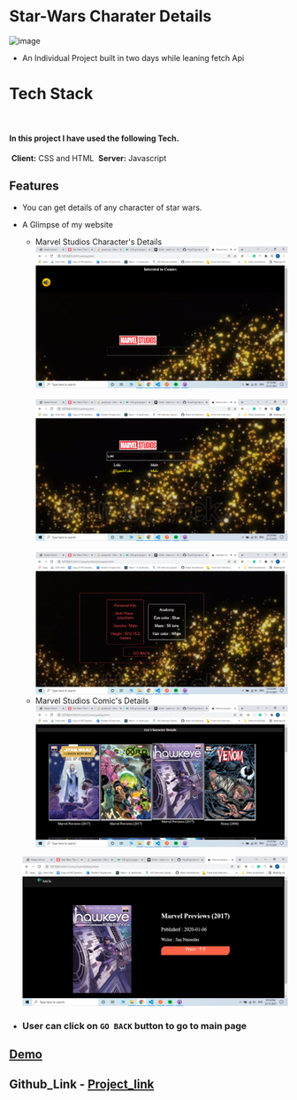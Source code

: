 # Star-Wars Charater Details
![image](https://encrypted-tbn0.gstatic.com/images?q=tbn:ANd9GcT2mhMKWGREO6ZATI94hKsWPUiU4BVrGdklHWOAq9bg8XuYo7dATvHIBAYF1iZruln9vQ&usqp=CAU)
    
- An Individual Project built in two days while leaning fetch Api
​
  
# Tech Stack
​
#### In this project I have used the following Tech.
​
**Client:** CSS and HTML
​
**Server:** Javascript 
## Features
- You can get details of any character of star wars.
- A Glimpse of my website
    -   Marvel Studios Character's Details
   ![Screenshot (140)](https://github.com/Priya31g/marvelcharacter/blob/main/screenshots/Screenshot%20(22).png?raw=true)
​
   ![Screenshot (98)](https://github.com/Priya31g/marvelcharacter/blob/main/screenshots/Screenshot%20(23).png?raw=true)
​
   ![Screenshot (99)](https://github.com/Priya31g/marvelcharacter/blob/main/screenshots/Screenshot%20(24).png?raw=true)
   - Marvel Studios Comic's Details
​   ![Screenshot (99)](https://github.com/Priya31g/marvelcharacter/blob/main/screenshots/Screenshot%20(25).png?raw=true)

    ![Screenshot (99)](https://github.com/Priya31g/marvelcharacter/blob/main/screenshots/Screenshot%20(26).png?raw=true)


- ### User can click on  ```GO BACK```  button to go to main page
  
## [Demo](https://marvelcharacter.vercel.app/)


## Github_Link - [Project_link](https://github.com/Priya31g/marvelcharacter.git)
